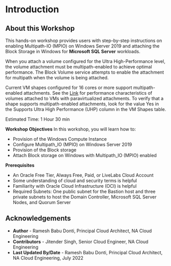 # Introduction

## About this Workshop

This hands-on workshop provides users with step-by-step instructions on enabling Multipath-IO (MPIO) on Windows Server 2019 and attaching the Block Storage in Windows for **Microsoft SQL Server** workloads.

When you attach a volume configured for the Ultra High-Performance level, the volume attachment must be multipath-enabled to achieve optimal performance. The Block Volume service attempts to enable the attachment for multipath when the volume is being attached.

Current VM shapes configured for 16 cores or more support multipath-enabled attachments. See the [Link](https://docs.oracle.com/en-us/iaas/Content/Block/Concepts/blockvolumeperformance.htm#unique_1679934834) for performance characteristics of volumes attached to VMs with paravirtualized attachments. To verify that a shape supports multipath-enabled attachments, look for the value Yes in the Supports Ultra High Performance (UHP) column in the VM Shapes table.

Estimated Time: 1 Hour 30 min

**Workshop Objectives**
In this workshop, you will learn how to:
* Provision of the Windows Compute Instance
* Configure Multipath_IO (MPIO) on Windows Server 2019
* Provision of the Block storage
* Attach Block storage on Windows with Multipath_IO (MPIO) enabled

**Prerequisites**
* An Oracle Free Tier, Always Free, Paid, or LiveLabs Cloud Account
* Some understanding of cloud and security terms is helpful
* Familiarity with Oracle Cloud Infrastructure (OCI) is helpful
* Required Subnets: One public subnet for the Bastion host and three private subnets to host the Domain Controller, Microsoft SQL Server Nodes, and Quorum Server

## Acknowledgements
* **Author** - Ramesh Babu Donti, Principal Cloud Architect, NA Cloud Engineering
* **Contributors** -  Jitender Singh, Senior Cloud Engineer, NA Cloud Engineering
* **Last Updated By/Date** - Ramesh Babu Donti, Principal Cloud Architect, NA Cloud Engineering, July 2022